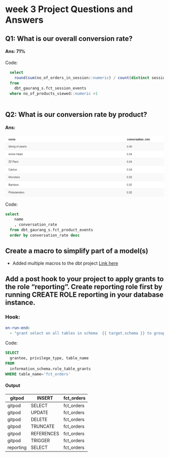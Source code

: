 # week 3 Project Questions and Answers

## Q1: What is our overall conversion rate?
####  Ans: **71%**

Code:
```sql
  select
    round(sum(no_of_orders_in_session::numeric) / count(distinct session_id),2) * 100 as overall_convertion_rate
  from 
    dbt_gaurang_s.fct_session_events
  where no_of_products_viewed::numeric >1 
 
```


## Q2: What is our conversion rate by product?
####  Ans: 
![product conversion rate](product_conversion_rate.png)

Code:
```sql
select 
    name
    , conversation_rate
  from dbt_gaurang_s.fct_product_events
  order by conversation_rate desc
```

## Create a macro to simplify part of a model(s)

- Added multiple macros to the dbt project [Link here](https://github.com/rckclimber/course-dbt/blob/main/macros/macros_definition.yml)

## Add a post hook to your project to apply grants to the role “reporting”. Create reporting role first by running CREATE ROLE reporting in your database instance.
### Hook:
```yml
on-run-end:
  - "grant select on all tables in schema  {{ target.schema }} to group reporting"
```

Code:
```sql
SELECT 
  grantee, privilege_type, table_name
FROM 
  information_schema.role_table_grants
WHERE table_name='fct_orders'
```
#### Output
| gitpod    | INSERT     | fct_orders |
|-----------|------------|------------|
| gitpod    | SELECT     | fct_orders |
| gitpod    | UPDATE     | fct_orders |
| gitpod    | DELETE     | fct_orders |
| gitpod    | TRUNCATE   | fct_orders |
| gitpod    | REFERENCES | fct_orders |
| gitpod    | TRIGGER    | fct_orders |
| reporting | SELECT     | fct_orders |
